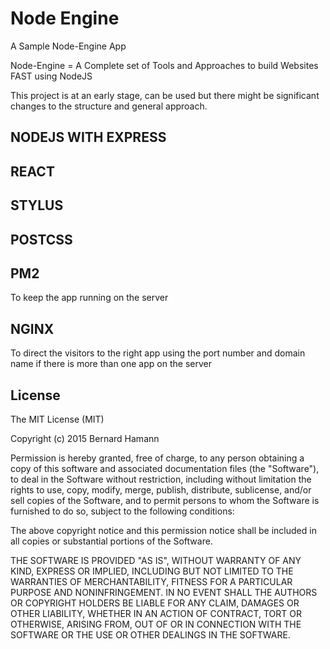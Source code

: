 # Node Engine

A Sample Node-Engine App 

Node-Engine = A Complete set of Tools and Approaches to build Websites FAST using NodeJS

This project is at an early stage, can be used but there might be significant changes to the structure and general approach.


## NODEJS WITH EXPRESS


## REACT


## STYLUS 


## POSTCSS


## PM2 

To keep the app running on the server 


## NGINX

To direct the visitors to the right app using the port number and domain name if there is more than one app on the server 

## License 

The MIT License (MIT)

Copyright (c) 2015 Bernard Hamann

Permission is hereby granted, free of charge, to any person obtaining a copy
of this software and associated documentation files (the "Software"), to deal
in the Software without restriction, including without limitation the rights
to use, copy, modify, merge, publish, distribute, sublicense, and/or sell
copies of the Software, and to permit persons to whom the Software is
furnished to do so, subject to the following conditions:

The above copyright notice and this permission notice shall be included in
all copies or substantial portions of the Software.

THE SOFTWARE IS PROVIDED "AS IS", WITHOUT WARRANTY OF ANY KIND, EXPRESS OR
IMPLIED, INCLUDING BUT NOT LIMITED TO THE WARRANTIES OF MERCHANTABILITY,
FITNESS FOR A PARTICULAR PURPOSE AND NONINFRINGEMENT. IN NO EVENT SHALL THE
AUTHORS OR COPYRIGHT HOLDERS BE LIABLE FOR ANY CLAIM, DAMAGES OR OTHER
LIABILITY, WHETHER IN AN ACTION OF CONTRACT, TORT OR OTHERWISE, ARISING FROM,
OUT OF OR IN CONNECTION WITH THE SOFTWARE OR THE USE OR OTHER DEALINGS IN
THE SOFTWARE.